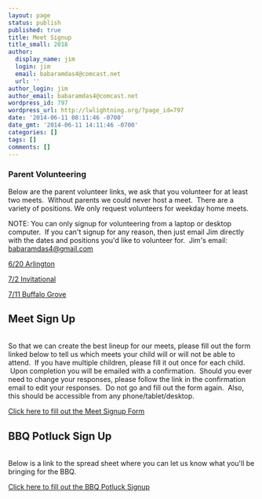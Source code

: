 ```yaml
---
layout: page
status: publish
published: true
title: Meet Signup
title_small: 2018
author:
  display_name: jim
  login: jim
  email: babaramdas4@comcast.net
  url: ''
author_login: jim
author_email: babaramdas4@comcast.net
wordpress_id: 797
wordpress_url: http://lwlightning.org/?page_id=797
date: '2014-06-11 08:11:46 -0700'
date_gmt: '2014-06-11 14:11:46 -0700'
categories: []
tags: []
comments: []
---
```

### Parent Volunteering

Below are the parent volunteer links, we ask that you volunteer for at least two meets. &nbsp;Without parents we could never host a meet. &nbsp;There are a variety of positions. We only&nbsp;request&nbsp;volunteers for weekday home meets.

NOTE: You can only signup for volunteering from a laptop or desktop computer.&nbsp; If you can't signup for any reason, then just email Jim directly with the dates and positions you'd like to volunteer for.&nbsp; Jim's email: <a href="mailto:babaramdas4@gmail.com">babaramdas4@gmail.com</a>

<a href="https://docs.google.com/spreadsheets/d/1bVPBKcOD4_9gkpFP69mfC3WjO7jN7eudoZ4OlOUH1Z4/edit?usp=sharing">6/20 Arlington</a>

<a href="https://docs.google.com/spreadsheets/d/1Uis7L6l3J_s78wYgydaDOG850g-_BJ53mDIS15_8FKI/edit?usp=sharing">7/2 Invitational</a>

<a href="https://docs.google.com/spreadsheets/d/1Y7Luj7EZl41_1MiB5KnBUPxcMYLzpnRJm9sPW2EL6cE/edit?usp=sharing">7/11 Buffalo Grove</a>

<h2>Meet Sign Up</h2><br />
So that we can create the best lineup for our meets, please fill out the form linked below to tell us which meets your child will or will not be able to attend. &nbsp;If you have multiple children, please fill it out once for each child. &nbsp;Upon completion you will be emailed with a confirmation. &nbsp;Should you ever need to change your responses, please follow the link in the confirmation email to edit your responses. &nbsp;Do not go and fill out the form again.&nbsp; Also, this should be accessible from any phone/tablet/desktop.

<a href="https://docs.google.com/forms/d/e/1FAIpQLSfnGTHDGRGCjN4p41Kr9R2EF76pv0SDDbRVzHRb0oSu6Tvnpw/viewform?usp=sf_link">Click here to fill out the Meet Signup Form</a>

<h2>BBQ Potluck Sign Up</h2><br />
Below is a link to the spread sheet where you can let us know what you'll be bringing for the BBQ.

<a href="https://docs.google.com/spreadsheets/d/15LxBJz0mxsF_UmkeRzXDYIk8q7FEm7kXdRfB9_LULTY/edit?usp=sharing">Click here to fill out the BBQ Potluck Signup</a>

